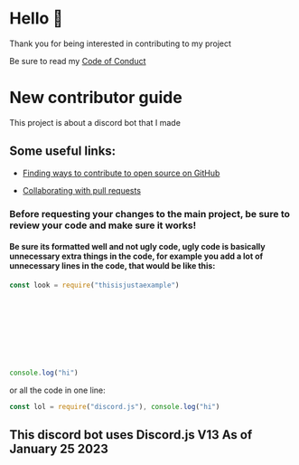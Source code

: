 # Hello 👋 
Thank you for being interested in contributing to my project

Be sure to read my [Code of Conduct](./CODE_OF_CONDUCT.md)

# New contributor guide

This project is about a discord bot that I made

## Some useful links:

- [Finding ways to contribute to open source on GitHub](https://docs.github.com/en/get-started/exploring-projects-on-github/finding-ways-to-contribute-to-open-source-on-github) 

- [Collaborating with pull requests](https://docs.github.com/en/github/collaborating-with-pull-requests)

### Before requesting your changes to the main project, be sure to review your code and make sure it works!
#### Be sure its formatted well and not ugly code, ugly code is basically unnecessary extra things in the code, for example you add a lot of unnecessary lines in the code, that would be like this:

```js
const look = require("thisisjustaexample")










console.log("hi")

```
or all the code in one line:
```js
const lol = require("discord.js"), console.log("hi")

```

## This discord bot uses Discord.js V13 As of January 25 2023
